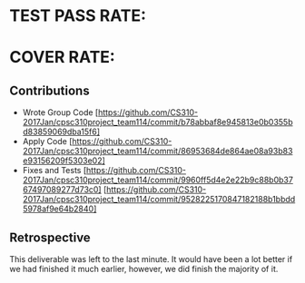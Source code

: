 # TEST PASS RATE: 
# COVER RATE:  

## Contributions
- Wrote Group Code [https://github.com/CS310-2017Jan/cpsc310project_team114/commit/b78abbaf8e945813e0b0355bd83859069dba15f6]
- Apply Code [https://github.com/CS310-2017Jan/cpsc310project_team114/commit/86953684de864ae08a93b83e93156209f5303e02]
- Fixes and Tests [https://github.com/CS310-2017Jan/cpsc310project_team114/commit/9960ff5d4e2e22b9c88b0b3767497089277d73c0]
[https://github.com/CS310-2017Jan/cpsc310project_team114/commit/9528225170847182188b1bbdd5978af9e64b2840]

## Retrospective
This deliverable was left to the last minute. It would have been a lot better if we had finished it much earlier, however, we did finish the majority of it. 